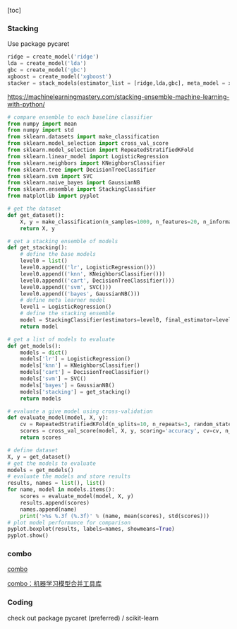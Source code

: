 [toc]



### Stacking



Use package pycaret

```python
ridge = create_model('ridge')
lda = create_model('lda')
gbc = create_model('gbc')
xgboost = create_model('xgboost')
stacker = stack_models(estimator_list = [ridge,lda,gbc], meta_model = xgboost)
```





https://machinelearningmastery.com/stacking-ensemble-machine-learning-with-python/



```python
# compare ensemble to each baseline classifier
from numpy import mean
from numpy import std
from sklearn.datasets import make_classification
from sklearn.model_selection import cross_val_score
from sklearn.model_selection import RepeatedStratifiedKFold
from sklearn.linear_model import LogisticRegression
from sklearn.neighbors import KNeighborsClassifier
from sklearn.tree import DecisionTreeClassifier
from sklearn.svm import SVC
from sklearn.naive_bayes import GaussianNB
from sklearn.ensemble import StackingClassifier
from matplotlib import pyplot

# get the dataset
def get_dataset():
	X, y = make_classification(n_samples=1000, n_features=20, n_informative=15, n_redundant=5, random_state=1)
	return X, y

# get a stacking ensemble of models
def get_stacking():
	# define the base models
	level0 = list()
	level0.append(('lr', LogisticRegression()))
	level0.append(('knn', KNeighborsClassifier()))
	level0.append(('cart', DecisionTreeClassifier()))
	level0.append(('svm', SVC()))
	level0.append(('bayes', GaussianNB()))
	# define meta learner model
	level1 = LogisticRegression()
	# define the stacking ensemble
	model = StackingClassifier(estimators=level0, final_estimator=level1, cv=5)
	return model

# get a list of models to evaluate
def get_models():
	models = dict()
	models['lr'] = LogisticRegression()
	models['knn'] = KNeighborsClassifier()
	models['cart'] = DecisionTreeClassifier()
	models['svm'] = SVC()
	models['bayes'] = GaussianNB()
	models['stacking'] = get_stacking()
	return models

# evaluate a give model using cross-validation
def evaluate_model(model, X, y):
	cv = RepeatedStratifiedKFold(n_splits=10, n_repeats=3, random_state=1)
	scores = cross_val_score(model, X, y, scoring='accuracy', cv=cv, n_jobs=-1, error_score='raise')
	return scores

# define dataset
X, y = get_dataset()
# get the models to evaluate
models = get_models()
# evaluate the models and store results
results, names = list(), list()
for name, model in models.items():
	scores = evaluate_model(model, X, y)
	results.append(scores)
	names.append(name)
	print('>%s %.3f (%.3f)' % (name, mean(scores), std(scores)))
# plot model performance for comparison
pyplot.boxplot(results, labels=names, showmeans=True)
pyplot.show()
```





### combo

[combo](https://github.com/yzhao062/combo) 

[combo：机器学习模型合并工具库](https://mp.weixin.qq.com/s?__biz=MzIyNjM2MzQyNg==&mid=2247487707&idx=1&sn=3d77d7ad4bc03aedb52b3b55809559c8&chksm=e870c196df0748801c848f488e013c7920b7377a26fe37706c42c27ab25884c751a5fbe509a3&mpshare=1&scene=1&srcid=&sharer_sharetime=1575732426582&sharer_shareid=54d7b6bf73b347d381a7bff3f78b99d1&key=6c7cfae268597b4d1fd7ff6a79e6a7345c522c7fc8b429701aaebd0d54661d54a04df22ccefed44fb857935d12feca3efb6de47f8dbcf9bb1bb95218e8a22780c3803985fe6cfd2975936bf57a4d98bc&ascene=1&uin=NzA3NTE3MTMz&devicetype=Windows+10&version=62070158&lang=en&exportkey=A%2BJ5EsHi5lUcQFEzVsxVR5I%3D&pass_ticket=tyzEx61N28yEuIRkZAHhRyTkW6j%2F83DKcPF8jnc9bESYIMXHWaxMDGPYXA%2BFmLoq) 





### Coding

check out package pycaret (preferred) / scikit-learn
